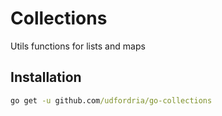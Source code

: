 # Collections

Utils functions for lists and maps

## Installation

```cmd
go get -u github.com/udfordria/go-collections
```
